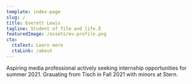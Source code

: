 ```yaml
---
template: index-page
slug: /
title: Everett Lewis
tagline: Student of film and life.ß
featuredImage: /assets/ev-profile.png
cta:
  ctaText: Learn more
  ctaLink: /about
---
```

Aspiring media professional actively seeking internship opportunities for summer 2021. Grauating from Tisch in Fall 2021 with minors at Stern. 